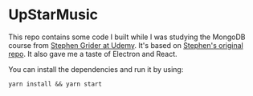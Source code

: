 # UpStarMusic

This repo contains some code I built while I was studying the MongoDB course from [Stephen Grider at Udemy](https://www.udemy.com/the-complete-developers-guide-to-mongodb/). It's based on [Stephen's original repo](https://github.com/StephenGrider/UpStarMusic). It also gave me a taste of Electron and React.

You can install the dependencies and run it by using:
```
yarn install && yarn start
```
